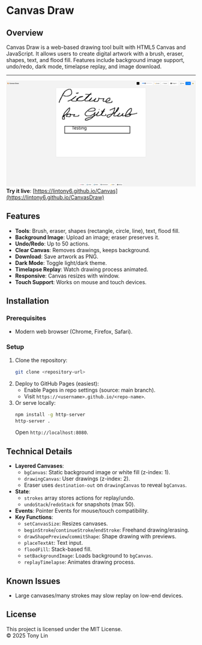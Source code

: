 # Canvas Draw

## Overview
Canvas Draw is a web-based drawing tool built with HTML5 Canvas and JavaScript. It allows users to create digital artwork with a brush, eraser, shapes, text, and flood fill. Features include background image support, undo/redo, dark mode, timelapse replay, and image download.  

---

![CanvasWebUI](CanvasWebUI.png)  
**Try it live**: [https://lintony6.github.io/Canvas](https://lintony6.github.io/CanvasDraw)

## Features
- **Tools**: Brush, eraser, shapes (rectangle, circle, line), text, flood fill.
- **Background Image**: Upload an image; eraser preserves it.
- **Undo/Redo**: Up to 50 actions.
- **Clear Canvas**: Removes drawings, keeps background.
- **Download**: Save artwork as PNG.
- **Dark Mode**: Toggle light/dark theme.
- **Timelapse Replay**: Watch drawing process animated.
- **Responsive**: Canvas resizes with window.
- **Touch Support**: Works on mouse and touch devices.

## Installation
### Prerequisites
- Modern web browser (Chrome, Firefox, Safari).

### Setup
1. Clone the repository:
   ```bash
   git clone <repository-url>
   ```
2. Deploy to GitHub Pages (easiest):
   - Enable Pages in repo settings (source: main branch).
   - Visit `https://<username>.github.io/<repo-name>`.
3. Or serve locally:
   ```bash
   npm install -g http-server
   http-server .
   ```
   Open `http://localhost:8080`.



## Technical Details
- **Layered Canvases**:
  - `bgCanvas`: Static background image or white fill (z-index: 1).
  - `drawingCanvas`: User drawings (z-index: 2).
  - Eraser uses `destination-out` on `drawingCanvas` to reveal `bgCanvas`.
- **State**:
  - `strokes` array stores actions for replay/undo.
  - `undoStack`/`redoStack` for snapshots (max 50).
- **Events**: Pointer Events for mouse/touch compatibility.
- **Key Functions**:
  - `setCanvasSize`: Resizes canvases.
  - `beginStroke`/`continueStroke`/`endStroke`: Freehand drawing/erasing.
  - `drawShapePreview`/`commitShape`: Shape drawing with previews.
  - `placeTextAt`: Text input.
  - `floodFill`: Stack-based fill.
  - `setBackgroundImage`: Loads background to `bgCanvas`.
  - `replayTimelapse`: Animates drawing process.

## Known Issues
- Large canvases/many strokes may slow replay on low-end devices.


## License
This project is licensed under the MIT License.  
© 2025 Tony Lin
